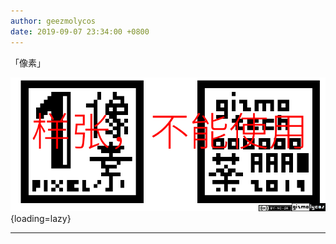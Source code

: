 ```yaml
---
author: geezmolycos
date: 2019-09-07 23:34:00 +0800
---
```


「像素」

![](/images/qq-zone/2019-09-07-pixel.png){loading=lazy}

---
